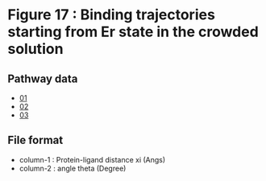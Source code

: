 # Figure 17 : Binding trajectories starting from Er state in the crowded solution

## Pathway data

* [01](./data.01)
* [02](./data.02)
* [03](./data.03)

## File format

* column-1 : Protein-ligand distance xi (Angs)
* column-2 : angle theta (Degree)
